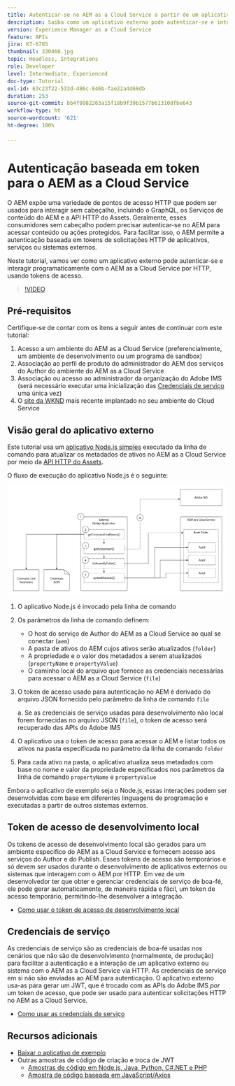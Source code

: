 ```yaml
---
title: Autenticar-se no AEM as a Cloud Service a partir de um aplicativo externo
description: Saiba como um aplicativo externo pode autenticar-se e interagir programaticamente com o AEM as a Cloud Service por HTTP, usando tokens de acesso de desenvolvimento local e credenciais de serviço.
version: Experience Manager as a Cloud Service
feature: APIs
jira: KT-6785
thumbnail: 330460.jpg
topic: Headless, Integrations
role: Developer
level: Intermediate, Experienced
doc-type: Tutorial
exl-id: 63c23f22-533d-486c-846b-fae22a4d68db
duration: 253
source-git-commit: bb4f9982263a15f18b9f39b1577b61310dfbe643
workflow-type: ht
source-wordcount: '621'
ht-degree: 100%

---
```


# Autenticação baseada em token para o AEM as a Cloud Service

O AEM expõe uma variedade de pontos de acesso HTTP que podem ser usados para interagir sem cabeçalho, incluindo o GraphQL, os Serviços de conteúdo do AEM e a API HTTP do Assets. Geralmente, esses consumidores sem cabeçalho podem precisar autenticar-se no AEM para acessar conteúdo ou ações protegidos. Para facilitar isso, o AEM permite a autenticação baseada em tokens de solicitações HTTP de aplicativos, serviços ou sistemas externos.

Neste tutorial, vamos ver como um aplicativo externo pode autenticar-se e interagir programaticamente com o AEM as a Cloud Service por HTTP, usando tokens de acesso.

>[!VIDEO](https://video.tv.adobe.com/v/3417766?quality=12&learn=on&captions=por_br)

## Pré-requisitos

Certifique-se de contar com os itens a seguir antes de continuar com este tutorial:

1. Acesso a um ambiente do AEM as a Cloud Service (preferencialmente, um ambiente de desenvolvimento ou um programa de sandbox)
1. Associação ao perfil de produto do administrador do AEM dos serviços do Author do ambiente do AEM as a Cloud Service
1. Associação ou acesso ao administrador da organização do Adobe IMS (será necessário executar uma inicialização das [Credenciais de serviço](./service-credentials.md) uma única vez)
1. O [site da WKND](https://github.com/adobe/aem-guides-wknd) mais recente implantado no seu ambiente do Cloud Service

## Visão geral do aplicativo externo

Este tutorial usa um [aplicativo Node.js simples](./assets/aem-guides_token-authentication-external-application.zip) executado da linha de comando para atualizar os metadados de ativos no AEM as a Cloud Service por meio da [API HTTP do Assets](https://experienceleague.adobe.com/docs/experience-manager-cloud-service/assets/admin/mac-api-assets.html?lang=pt-BR).

O fluxo de execução do aplicativo Node.js é o seguinte:

![Aplicativo externo](./assets/overview/external-application.png)

1. O aplicativo Node.js é invocado pela linha de comando
1. Os parâmetros da linha de comando definem:
   + O host do serviço de Author do AEM as a Cloud Service ao qual se conectar (`aem`)
   + A pasta de ativos do AEM cujos ativos serão atualizados (`folder`)
   + A propriedade e o valor dos metadados a serem atualizados (`propertyName` e `propertyValue`)
   + O caminho local do arquivo que fornece as credenciais necessárias para acessar o AEM as a Cloud Service (`file`)
1. O token de acesso usado para autenticação no AEM é derivado do arquivo JSON fornecido pelo parâmetro da linha de comando `file`

   a. Se as credenciais de serviço usadas para desenvolvimento não local forem fornecidas no arquivo JSON (`file`), o token de acesso será recuperado das APIs do Adobe IMS
1. O aplicativo usa o token de acesso para acessar o AEM e listar todos os ativos na pasta especificada no parâmetro da linha de comando `folder`
1. Para cada ativo na pasta, o aplicativo atualiza seus metadados com base no nome e valor da propriedade especificados nos parâmetros da linha de comando `propertyName` e `propertyValue`

Embora o aplicativo de exemplo seja o Node.js, essas interações podem ser desenvolvidas com base em diferentes linguagens de programação e executadas a partir de outros sistemas externos.

## Token de acesso de desenvolvimento local

Os tokens de acesso de desenvolvimento local são gerados para um ambiente específico do AEM as a Cloud Service e fornecem acesso aos serviços do Author e do Publish.  Esses tokens de acesso são temporários e só devem ser usados durante o desenvolvimento de aplicativos externos ou sistemas que interagem com o AEM por HTTP. Em vez de um desenvolvedor ter que obter e gerenciar credenciais de serviço de boa-fé, ele pode gerar automaticamente, de maneira rápida e fácil, um token de acesso temporário, permitindo-lhe desenvolver a integração.

+ [Como usar o token de acesso de desenvolvimento local](./local-development-access-token.md)

## Credenciais de serviço

As credenciais de serviço são as credenciais de boa-fé usadas nos cenários que não são de desenvolvimento (normalmente, de produção) para facilitar a autenticação e a interação de um aplicativo externo ou sistema com o AEM as a Cloud Service via HTTP. As credenciais de serviço em si não são enviadas ao AEM para autenticação. O aplicativo externo usa-as para gerar um JWT, que é trocado com as APIs do Adobe IMS _por_ um token de acesso, que pode ser usado para autenticar solicitações HTTP no AEM as a Cloud Service.

+ [Como usar as credenciais de serviço](./service-credentials.md)

## Recursos adicionais

+ [Baixar o aplicativo de exemplo](./assets/aem-guides_token-authentication-external-application.zip)
+ Outras amostras de código de criação e troca de JWT
   + [Amostras de código em Node.js, Java, Python, C#.NET e PHP](https://developer.adobe.com/developer-console/docs/guides/authentication/JWT/samples)
   + [Amostra de código baseada em JavaScript/Axios](https://github.com/adobe/aemcs-api-client-lib)
